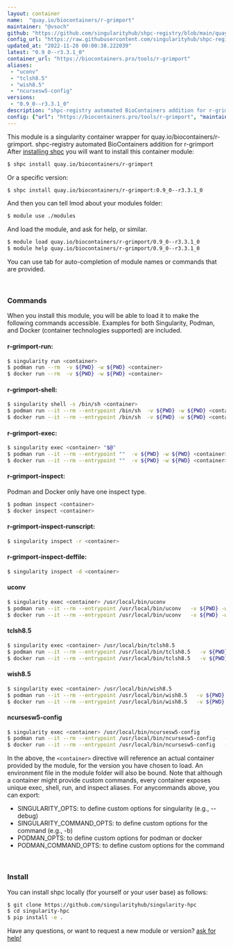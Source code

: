 ```yaml
---
layout: container
name:  "quay.io/biocontainers/r-grimport"
maintainer: "@vsoch"
github: "https://github.com/singularityhub/shpc-registry/blob/main/quay.io/biocontainers/r-grimport/container.yaml"
config_url: "https://raw.githubusercontent.com/singularityhub/shpc-registry/main/quay.io/biocontainers/r-grimport/container.yaml"
updated_at: "2022-11-28 00:00:38.222039"
latest: "0.9_0--r3.3.1_0"
container_url: "https://biocontainers.pro/tools/r-grimport"
aliases:
 - "uconv"
 - "tclsh8.5"
 - "wish8.5"
 - "ncursesw5-config"
versions:
 - "0.9_0--r3.3.1_0"
description: "shpc-registry automated BioContainers addition for r-grimport"
config: {"url": "https://biocontainers.pro/tools/r-grimport", "maintainer": "@vsoch", "description": "shpc-registry automated BioContainers addition for r-grimport", "latest": {"0.9_0--r3.3.1_0": "sha256:586da88efd97823d9543452fd2b4e5057bd4344543d592e2f71bdc9ca2cebba1"}, "tags": {"0.9_0--r3.3.1_0": "sha256:586da88efd97823d9543452fd2b4e5057bd4344543d592e2f71bdc9ca2cebba1"}, "docker": "quay.io/biocontainers/r-grimport", "aliases": {"uconv": "/usr/local/bin/uconv", "tclsh8.5": "/usr/local/bin/tclsh8.5", "wish8.5": "/usr/local/bin/wish8.5", "ncursesw5-config": "/usr/local/bin/ncursesw5-config"}}
---
```


This module is a singularity container wrapper for quay.io/biocontainers/r-grimport.
shpc-registry automated BioContainers addition for r-grimport
After [installing shpc](#install) you will want to install this container module:


```bash
$ shpc install quay.io/biocontainers/r-grimport
```

Or a specific version:

```bash
$ shpc install quay.io/biocontainers/r-grimport:0.9_0--r3.3.1_0
```

And then you can tell lmod about your modules folder:

```bash
$ module use ./modules
```

And load the module, and ask for help, or similar.

```bash
$ module load quay.io/biocontainers/r-grimport/0.9_0--r3.3.1_0
$ module help quay.io/biocontainers/r-grimport/0.9_0--r3.3.1_0
```

You can use tab for auto-completion of module names or commands that are provided.

<br>

### Commands

When you install this module, you will be able to load it to make the following commands accessible.
Examples for both Singularity, Podman, and Docker (container technologies supported) are included.

#### r-grimport-run:

```bash
$ singularity run <container>
$ podman run --rm  -v ${PWD} -w ${PWD} <container>
$ docker run --rm  -v ${PWD} -w ${PWD} <container>
```

#### r-grimport-shell:

```bash
$ singularity shell -s /bin/sh <container>
$ podman run --it --rm --entrypoint /bin/sh  -v ${PWD} -w ${PWD} <container>
$ docker run --it --rm --entrypoint /bin/sh  -v ${PWD} -w ${PWD} <container>
```

#### r-grimport-exec:

```bash
$ singularity exec <container> "$@"
$ podman run --it --rm --entrypoint ""  -v ${PWD} -w ${PWD} <container> "$@"
$ docker run --it --rm --entrypoint ""  -v ${PWD} -w ${PWD} <container> "$@"
```

#### r-grimport-inspect:

Podman and Docker only have one inspect type.

```bash
$ podman inspect <container>
$ docker inspect <container>
```

#### r-grimport-inspect-runscript:

```bash
$ singularity inspect -r <container>
```

#### r-grimport-inspect-deffile:

```bash
$ singularity inspect -d <container>
```


#### uconv

```bash
$ singularity exec <container> /usr/local/bin/uconv
$ podman run --it --rm --entrypoint /usr/local/bin/uconv   -v ${PWD} -w ${PWD} <container> -c " $@"
$ docker run --it --rm --entrypoint /usr/local/bin/uconv   -v ${PWD} -w ${PWD} <container> -c " $@"
```


#### tclsh8.5

```bash
$ singularity exec <container> /usr/local/bin/tclsh8.5
$ podman run --it --rm --entrypoint /usr/local/bin/tclsh8.5   -v ${PWD} -w ${PWD} <container> -c " $@"
$ docker run --it --rm --entrypoint /usr/local/bin/tclsh8.5   -v ${PWD} -w ${PWD} <container> -c " $@"
```


#### wish8.5

```bash
$ singularity exec <container> /usr/local/bin/wish8.5
$ podman run --it --rm --entrypoint /usr/local/bin/wish8.5   -v ${PWD} -w ${PWD} <container> -c " $@"
$ docker run --it --rm --entrypoint /usr/local/bin/wish8.5   -v ${PWD} -w ${PWD} <container> -c " $@"
```


#### ncursesw5-config

```bash
$ singularity exec <container> /usr/local/bin/ncursesw5-config
$ podman run --it --rm --entrypoint /usr/local/bin/ncursesw5-config   -v ${PWD} -w ${PWD} <container> -c " $@"
$ docker run --it --rm --entrypoint /usr/local/bin/ncursesw5-config   -v ${PWD} -w ${PWD} <container> -c " $@"
```



In the above, the `<container>` directive will reference an actual container provided
by the module, for the version you have chosen to load. An environment file in the
module folder will also be bound. Note that although a container
might provide custom commands, every container exposes unique exec, shell, run, and
inspect aliases. For anycommands above, you can export:

 - SINGULARITY_OPTS: to define custom options for singularity (e.g., --debug)
 - SINGULARITY_COMMAND_OPTS: to define custom options for the command (e.g., -b)
 - PODMAN_OPTS: to define custom options for podman or docker
 - PODMAN_COMMAND_OPTS: to define custom options for the command

<br>

### Install

You can install shpc locally (for yourself or your user base) as follows:

```bash
$ git clone https://github.com/singularityhub/singularity-hpc
$ cd singularity-hpc
$ pip install -e .
```

Have any questions, or want to request a new module or version? [ask for help!](https://github.com/singularityhub/singularity-hpc/issues)
